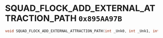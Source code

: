 # SQUAD_FLOCK_ADD_EXTERNAL_ATTRACTION_PATH `0x895AA97B`

```cpp
void SQUAD_FLOCK_ADD_EXTERNAL_ATTRACTION_PATH(int _Unk0, int _Unk1, int _Unk2, int _Unk3, int _Unk4, int _Unk5, int _Unk6);
```